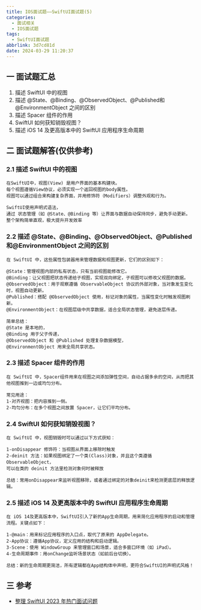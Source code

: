 ```yaml
---
title: IOS面试题——SwiftUI面试题(5)
categories:
  - 面试相关
  - IOS面试题
tags:
  - SwiftUI面试题
abbrlink: 3d7cd81d
date: 2024-03-29 11:20:37
---
```

## 一 面试题汇总

1. 描述 SwiftUI 中的视图
2. 描述 @State、@Binding、@ObservedObject、@Published和@EnvironmentObject 之间的区别
3. 描述 Spacer 组件的作用
4. SwiftUI 如何获知销毁视图？
5. 描述 iOS 14 及更高版本中的 SwiftUI 应用程序生命周期

<!--more-->

## 二 面试题解答(仅供参考)

### 2.1 描述 SwiftUI 中的视图

```
在SwiftUI中，视图(View) 是用户界面的基本构建块。
每个视图遵循View协议，必须实现一个返回视图的body属性。
视图可以通过组合来构建复杂界面，并用修饰符（Modifiers）调整外观和行为。

SwiftUI使用声明式语法，
通过 状态管理（如 @State、@Binding 等）让界面与数据自动保持同步，避免手动更新。
整个架构简单直观，极大提升开发效率
```

### 2.2 描述 @State、@Binding、@ObservedObject、@Published和@EnvironmentObject 之间的区别

```
在 SwiftUI 中，这些属性包装器用来管理数据和视图更新，它们的区别如下：

@State：管理视图内部的私有状态，只有当前视图能修改它。
@Binding：让父视图把状态传递给子视图，实现双向绑定，子视图可以修改父视图的数据。
@ObservedObject：用于观察遵循 ObservableObject 协议的外部对象，当对象发生变化时，视图自动更新。
@Published：搭配 @ObservedObject 使用，标记对象的属性，当属性变化时触发视图刷新。
@EnvironmentObject：在视图层级中共享数据，适合全局状态管理，避免逐层传递。

简单总结：
@State 是本地的，
@Binding 用于父子传递，
@ObservedObject 和 @Published 处理复杂数据模型，
@EnvironmentObject 用来全局共享状态。
```

### 2.3 描述 Spacer 组件的作用

```
在 SwiftUI 中，Spacer组件用来在视图之间添加弹性空间，自动占据多余的空间，从而把其他视图推到一边或均匀分布。

常见用途：
1-对齐视图：把内容推到一侧。
2-均匀分布：在多个视图之间放置 Spacer，让它们平均分布。
```

### 2.4 SwiftUI 如何获知销毁视图？

```
在 SwiftUI 中，视图销毁时可以通过以下方式获知：

1-onDisappear 修饰符：当视图从界面上移除时触发
2-deinit 方法：如果视图绑定了一个类(Class)对象，并且这个类遵循ObservableObject，
可以在类的 deinit 方法里检测对象何时被释放

总结：常用onDisappear来监听视图移除，或者通过绑定的对象deinit来检测更底层的释放逻辑。
```
### 2.5 描述 iOS 14 及更高版本中的 SwiftUI 应用程序生命周期

```
在 iOS 14及更高版本中，SwiftUI引入了新的App生命周期，用来简化应用程序的启动和管理流程。关键点如下：

1-@main：用来标记应用程序的入口点，取代了原来的 AppDelegate。
2-App协议：遵循App协议，定义应用的结构和启动逻辑。
3-Scene：使用 WindowGroup 来管理窗口和场景，适合多窗口环境（如 iPad）。
4-生命周期事件：用onChange监听场景状态（如前后台切换）。

总结：新的生命周期更简洁，所有逻辑都在App结构体中声明，更符合SwiftUI的声明式风格！
```
## 三 参考

* [整理 SwiftUI 2023 年热门面试问题](https://www.codeun.com/archives/1259.html)

